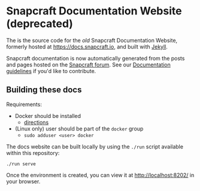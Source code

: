# Snapcraft Documentation Website (deprecated)

The is the source code for the *old* Snapcraft Documentation Website, formerly hosted at <https://docs.snapcraft.io>, and built with [Jekyll](https://jekyllrb.com/).

Snapcraft documentation is now automatically generated from the posts and pages hosted on the [Snapcraft forum](https://forum.snapcraft.io/c/doc). See our [Documentation guidelines](https://docs.snapcraft.io/t/documentation-guidelines/3798) if you'd like to contribute.

## Building these docs

Requirements:
- Docker should be installed
  - [directions](https://docs.docker.com/install/)
- (Linux only) user should be part of the `docker` group
  - `sudo adduser <user> docker`

The docs website can be built locally by using the `./run` script available within this repository:

```
./run serve
```

Once the environment is created, you can view it at <http://localhost:8202/> in your browser.
